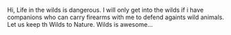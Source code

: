 Hi,
Life in the wilds is dangerous. I will only get into the wilds if i have companions who
can carry firearms with me to defend againts wild animals.
Let us keep th Wilds to Nature. Wilds is awesome...
